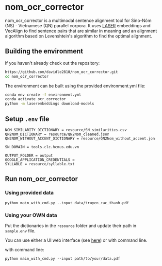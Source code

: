 # nom_ocr_corrector

nom_ocr_corrector is a multimodal sentence alignment tool for Sino-Nôm (NS) - Vietnamese (QN) parallel corpora. It uses [LASER](https://github.com/facebookresearch/LASER) embeddings and VecAlign to find sentence pairs that are similar in meaning 
and an alignment algorithm based on Levenshtein's algorithm to find the optimal alignment. 

## Building the environment

If you haven't already check out the repository:
```bash
https://github.com/davidle2810/nom_ocr_corrector.git
cd nom_ocr_corrector
```

The environment can be built using the provided environment.yml file:
```bash
conda env create -f environment.yml
conda activate ocr_corrector
python -m laserembeddings download-models
```

## Setup `.env` file
```
NOM_SIMILARITY_DICTIONARY = resource/SN_similarities.csv
QN2NOM_DICTIONARY = resource/QN2Nom_cleaned.json
QN2NOM_WITHOUT_ACCENT_DICTIONARY = resource/QN2Nom_without_accent.jon

SN_DOMAIN = tools.clc.hcmus.edu.vn

OUTPUT_FOLDER = output
GOOGLE_APPLICATION_CREDENTIALS = 
SYLLABLE = resource/syllable.txt
```

## Run nom_ocr_corrector
### Using provided data
```
python main_with_cmd.py --input data/truyen_cac_thanh.pdf
```

### Using your OWN data
Put the dictionaries in the `resource` folder and update their path in `sample.env` file.

You can use either a UI web interface (see [here]()) or with command line.

with command line:
```
python main_with_cmd.py --input path/to/your/data.pdf
```

